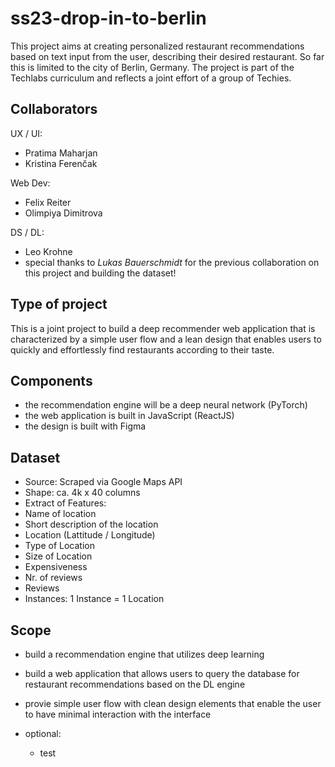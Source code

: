 # ss23-drop-in-to-berlin

This project aims at creating personalized restaurant recommendations based on text input from the user, describing their desired restaurant. So far this is limited to the city of Berlin, Germany. The project is part of the Techlabs curriculum and reflects a joint effort of a group of Techies.

## Collaborators
UX / UI:
- Pratima Maharjan
- Kristina Ferenčak

Web Dev:
- Felix Reiter
- Olimpiya Dimitrova

DS / DL:
- Leo Krohne
- special thanks to *Lukas Bauerschmidt* for the previous collaboration on this project and building the dataset!

## Type of project
This is a joint project to build a deep recommender web application that is characterized by a simple user flow and a lean design that enables users to quickly and effortlessly find restaurants according to their taste.

## Components
- the recommendation engine will be a deep neural network (PyTorch)
- the web application is built in JavaScript (ReactJS)
- the design is built with Figma

## Dataset
- Source: Scraped via Google Maps API
- Shape: ca. 4k x 40 columns
- Extract of Features:
 - Name of location
 - Short description of the location
 - Location (Lattitude / Longitude)
 - Type of Location
 - Size of Location
 - Expensiveness
 - Nr. of reviews
 - Reviews
 - Instances: 1 Instance = 1 Location

## Scope
- build a recommendation engine that utilizes deep learning
- build a web application that allows users to query the database for restaurant recommendations based on the DL engine
- provie simple user flow with clean design elements that enable the user to have minimal interaction with the interface

- optional:
    - test
